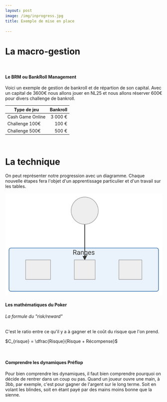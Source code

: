 ```yaml
---
layout: post
image: /img/inprogress.jpg
title: Exemple de mise en place

---
```


# La macro-gestion
&nbsp;
#### Le BRM ou BankRoll Management

Voici un exemple de gestion de bankroll et de répartion de son capital. Avec un capital de 3600€ nous allons jouer en NL25 et nous allons réserver 600€ pour divers challenge de bankroll.

Type de jeu|Bankroll
-|-:
Cash Game Online|3 000 €
Challenge 100€|100 €
Challenge 500€|500 €


&nbsp;
# La technique

On peut représenter notre progression avec un diagramme. Chaque nouvelle étapes fera l'objet d'un apprentissage particulier et d'un travail sur les tables. 

![](../img/parcours.svg)

#### Les mathématiques du Poker

###### La formule du "risk/reward"

C'est le ratio entre ce qu'il y a à gagner et le coût du risque que l'on prend.

$C_{risque} = \dfrac{Risque}{Risque + Récompense}$

&nbsp;
#### Comprendre les dynamiques Préflop

Pour bien comprendre les dynamiques, il faut bien comprendre pourquoi on décide de rentrer dans un coup ou pas.
Quand un joueur ouvre une main, à 3bb, par exemple, c'est pour gagner de l'argent sur le long terme. Soit en volant les blindes, soit en étant payé par des mains moins bonne que la sienne.
<!--stackedit_data:
eyJoaXN0b3J5IjpbMTg4NTI4OTQwLDkwNzAyMjExMiwxMjA5Nz
c4OTY3LDEyMDk3Nzg5NjcsLTE2ODIzMzE1NjUsMTE2NDE2NjI2
OSwtMjA3ODk2NjMwMCw4NjY2MzkzODcsLTIwOTg0MDQyODcsLT
U3NjY0MzIwMV19
-->